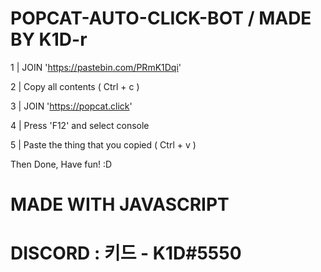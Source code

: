 # POPCAT-AUTO-CLICK-BOT / MADE BY K1D-r

1 | JOIN 'https://pastebin.com/PRmK1Dqi'

2 | Copy all contents ( Ctrl + c )

3 | JOIN 'https://popcat.click'

4 | Press 'F12' and select console

5 | Paste the thing that you copied ( Ctrl + v )

Then Done, Have fun! :D


# MADE WITH JAVASCRIPT
#
# DISCORD : 키드 - K1D#5550
